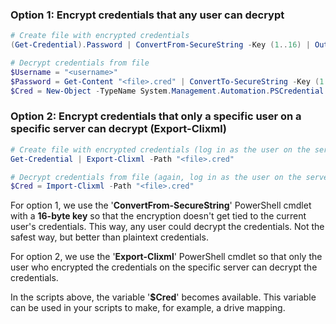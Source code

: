 ### Option 1: Encrypt credentials that any user can decrypt

```powershell
# Create file with encrypted credentials
(Get-Credential).Password | ConvertFrom-SecureString -Key (1..16) | Out-File "<file>.cred"

# Decrypt credentials from file
$Username = "<username>"
$Password = Get-Content "<file>.cred" | ConvertTo-SecureString -Key (1..16)
$Cred = New-Object -TypeName System.Management.Automation.PSCredential -ArgumentList $Username, $Password
```

### Option 2: Encrypt credentials that only a specific user on a specific server can decrypt (Export-Clixml)

```powershell
# Create file with encrypted credentials (log in as the user on the server that will run this script)
Get-Credential | Export-Clixml -Path "<file>.cred"

# Decrypt credentials from file (again, log in as the user on the server that will run this script)
$Cred = Import-Clixml -Path "<file>.cred"
```

For option 1, we use the '**ConvertFrom-SecureString**' PowerShell cmdlet with a **16-byte key** so that the encryption doesn't get tied to the current user's credentials. This way, any user could decrypt the credentials. Not the safest way, but better than plaintext credentials.

For option 2, we use the '**Export-Clixml**' PowerShell cmdlet so that only the user who encrypted the credentials on the specific server can decrypt the credentials.

In the scripts above, the variable '**$Cred**' becomes available. This variable can be used in your scripts to make, for example, a drive mapping.
